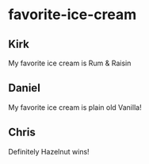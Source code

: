 # favorite-ice-cream


## Kirk

My favorite ice cream is Rum & Raisin

## Daniel

My favorite ice cream is plain old Vanilla!

## Chris

Definitely Hazelnut wins!
